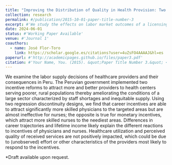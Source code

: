 ```yaml
---
title: "Improving the Distribution of Quality in Health Provision: Two Incentive Reforms in Peru's Healthcare System"
collection: research
permalink: #/publication/2015-10-01-paper-title-number-3
excerpt: #'We study the effects on labor market outcomes of a licensing process that led to the closure of 1/3 of Peruvian colleges (2016-2021). Using a rich panel dataset of recent college graduates and a difference-in-differences model, we find an increase in wages for graduates from colleges that obtained a license and no significant effects for graduates from universities whose license was denied.'
date: 2024-06-01
status: #'Working Paper Available'
venue: #'Journal 1'
coauthors:
  - name: José Flor-Toro
    link: https://scholar.google.es/citations?user=4uZsFO4AAAAJ&hl=es
paperurl: #'http://academicpages.github.io/files/paper3.pdf'
citation: #'Your Name, You. (2015). &quot;Paper Title Number 3.&quot; <i>Journal 1</i>. 1(3).'
---
```

We examine the labor supply decisions of healthcare providers and their consequences in Peru. The Peruvian government implemented two incentive reforms to attract more and better providers to health centers serving poorer, rural populations thereby ameliorating the conditions of a large sector characterized by staff shortages and inequitable supply. Using two regression discontinuity designs, we find that career incentives are able to attract significantly more skilled physicians to the targeted areas but are almost ineffective for nurses; the opposite is true for monetary incentives, which attract more skilled nurses to the neediest areas. Differences in career trajectories and lifetime income likely explain the different reactions to incentives of physicians and nurses. Healthcare utilization and perceived quality of received services are not positively impacted, which could be due to (unobserved) effort or other characteristics of the providers most likely to respond to the incentives.

*Draft available upon request.

 